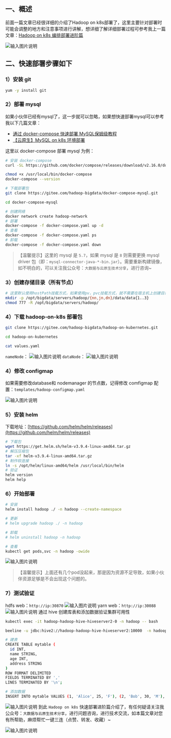 ## 一、概述
前面一篇文章已经很详细的介绍了Hadoop on k8s部署了，这里主要针对部署时可能会调整的地方和注意事项进行讲解，想详细了解详细部署过程可参考我上一篇文章：[Hadoop on k8s 编排部署进阶篇](https://liugp.blog.csdn.net/article/details/131487664)

![输入图片说明](image/1.png)
## 二、快速部署步骤如下
### 1）安装 git
```bash
yum -y install git
```
### 2）部署 mysql
如果小伙伴已经有mysql了，这一步就可以忽略，如果想快速部署mysql可以参考我以下几篇文章：
- [通过 docker-compose 快速部署 MySQL保姆级教程](https://mp.weixin.qq.com/s?__biz=MzI3MDM5NjgwNg==&mid=2247488051&idx=1&sn=97d08b2f1c634c34099428ef64467c09&chksm=ead0eedadda767cc9d88172ca0724d03d05f97e490590cf3106715f84c4368e01961bc48054e#rd)
- [【云原生】MySQL on k8s 环境部署](https://mp.weixin.qq.com/s?__biz=MzI3MDM5NjgwNg==&mid=2247486479&idx=1&sn=b9ed32a6cb8b495cf0e7d980f8a1ac99&chksm=ead0f0e6dda779f05ce249ba1cdcd299992a8cc2bd43ff767117342efb43466ae87a8ae32ec1#rd)

这里以 docker-compose 部署 mysql 为例：

```bash
# 安装 docker-compose
curl -SL https://github.com/docker/compose/releases/download/v2.16.0/docker-compose-linux-x86_64 -o /usr/local/bin/docker-compose

chmod +x /usr/local/bin/docker-compose
docker-compose --version

# 下载部署包
git clone https://gitee.com/hadoop-bigdata/docker-compose-mysql.git

cd docker-compose-mysql

# 创建网络
docker network create hadoop-network
# 部署
docker-compose -f docker-compose.yaml up -d
# 查看
docker-compose -f docker-compose.yaml ps
# 卸载
docker-compose -f docker-compose.yaml down
```
> 【温馨提示】这里的 mysql 是 `5.7`，如果 mysql 是 `8` 则需要更换 mysql driver  包（即：`mysql-connector-java-*-bin.jar`）。需要重新构建镜像，如不明白的，可以关注我公众号：`大数据与云原生技术分享`，进行咨询~
### 3）创建存储目录（所有节点）

```bash
# 这里默认使用hostPath挂载方式，如果使用pv，pvc挂载方式，就不需要在宿主机上创建目录了，非高可用可不用创建jn。根据自己的情况创建目录。如果目录不同，则需要更改编排。下面会讲解。
mkdir -p /opt/bigdata/servers/hadoop/{nn,jn,dn}/data/data{1..3}
chmod 777 -R /opt/bigdata/servers/hadoop/
```
### 4）下载 hadoop-on-k8s 部署包

```bash
git clone https://gitee.com/hadoop-bigdata/hadoop-on-kubernetes.git

cd hadoop-on-kubernetes

cat values.yaml
```
`nameNode`：
![输入图片说明](image/2.png)
`dataNode`：
![输入图片说明](image/3.png)
### 4）修改 configmap 
如果需要修改database和 nodemanager 的节点数，记得修改 comfigmap 配置：`templates/hadoop-configmap.yaml`

![输入图片说明](image/4.png)
### 5）安装 helm
下载地址：[https://github.com/helm/helm/releases](https://github.com/helm/helm/releases)
```bash
# 下载包
wget https://get.helm.sh/helm-v3.9.4-linux-amd64.tar.gz
# 解压压缩包
tar -xf helm-v3.9.4-linux-amd64.tar.gz
# 制作软连接
ln -s /opt/helm/linux-amd64/helm /usr/local/bin/helm
# 验证
helm version
helm help
```
### 6）开始部署

```bash
# 安装
helm install hadoop ./ -n hadoop --create-namespace

# 更新
# helm upgrade hadoop ./ -n hadoop

# 卸载
# helm uninstall hadoop -n hadoop

# 查看
kubectl get pods,svc -n hadoop -owide
```
![输入图片说明](image/5.png)

> 【温馨提示】上面还有几个pod没起来，那是因为资源不足导致，如果小伙伴资源足够是不会出现这个问题的。

### 7）测试验证
hdfs web：`http://ip:30870`
![输入图片说明](image/6.png)
yarn web：`http://ip:30088`
![输入图片说明](image/7.png)
通过 hive 创建库表和添加数据验证集群可用性

```bash
kubectl exec -it hadoop-hadoop-hive-hiveserver2-0 -n hadoop -- bash

beeline -u jdbc:hive2://hadoop-hadoop-hive-hiveserver2:10000  -n hadoop

# 建表
CREATE TABLE mytable (
  id INT,
  name STRING,
  age INT,
  address STRING
)
ROW FORMAT DELIMITED
FIELDS TERMINATED BY ','
LINES TERMINATED BY '\n';

# 添加数据
INSERT INTO mytable VALUES (1, 'Alice', 25, 'F'), (2, 'Bob', 30, 'M'), (3, 'Charlie', 35, 'M');
```
![输入图片说明](image/8.png)
到此 `Hadoop on k8s` 快速部署进阶篇介绍了，有任何疑请关注我公众号：`大数据与云原生技术分享`，进行问题咨询，进行技术交流，如本篇文章对您有所帮助，麻烦帮忙一键三连（点赞、转发、收藏）~

![输入图片说明](image/wx.png)
